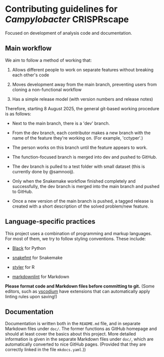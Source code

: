 # Contributing guidelines for _Campylobacter_ CRISPRscape

Focused on development of analysis code and documentation.

## Main workflow

We aim to follow a method of working that:

1. Allows different people to work on separate features without breaking
each other's code

2. Moves development away from the main branch, preventing users from
cloning a non-functional workflow

3. Has a simple release model (with version numbers and release notes)

Therefore, starting 8 August 2025, the general git-based working procedure is as follows:

- Next to the main branch, there is a 'dev' branch.

- From the dev branch, each contributor makes a new branch with the
name of the feature they're working on. (For example, 'cctyper'.)

- The person works on this branch until the feature appears to work.

- The function-focused branch is merged into dev and pushed to GitHub.

- The dev branch is pulled to a test folder with small dataset
(this is currently done by @samnooij).

- Only when the Snakemake workflow finished completely and successfully,
the dev branch is merged into the main branch and pushed to GitHub.

- Once a new version of the main branch is pushed, a tagged release
is created with a short description of the solved problem/new feature.

## Language-specific practices

This project uses a combination of programming and markup languages.
For most of them, we try to follow styling conventions.
These include:

- [Black](https://github.com/psf/black) for Python

- [snakefmt](https://github.com/snakemake/snakefmt) for Snakemake

- [styler](https://styler.r-lib.org/) for R

- [markdownlint](https://github.com/DavidAnson/markdownlint/) for Markdown

**Please format code and Markdown files before committing to git.**
(Some editors, such as [vscodium](https://vscodium.com/) have extensions that
can automatically apply linting rules upon saving!)

## Documentation

Documentation is written both in the `README.md` file, and in separate
Markdown files under `doc/`. The former functions as GitHub homepage and
should at least cover the basics about this project. More detailed information
is given in the separate Markdown files under `doc/`, which are automatically
converted to nice GitHub pages. (Provided that they are correctly linked in
the file `mkdocs.yaml`.))
